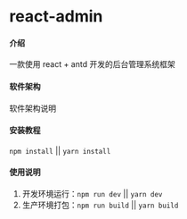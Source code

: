 # react-admin

#### 介绍
一款使用 react + antd 开发的后台管理系统框架

#### 软件架构
软件架构说明


#### 安装教程
`npm install` || `yarn install`

#### 使用说明
1. 开发环境运行：`npm run dev` || `yarn dev`
2. 生产环境打包：`npm run build` || `yarn build`

